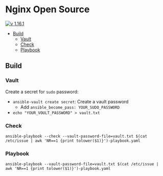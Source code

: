 # Nginx Open Source

[![v 1.16.1](https://img.shields.io/badge/v-1.16.1-green.svg)](http://nginx.org/en/CHANGES-1.16)

* [Build](#build)
  * [Vault](#vault)
  * [Check](#check)
  * [Playbook](#playbook)

## Build

### Vault

Create a secret for `sudo` password:

* `ansible-vault create secret`: Create a vault password
  * Add `ansible_become_pass: YOUR_SUDO_PASSWORD`
* `echo "YOUR_VOULT_PASSWORD" > vault.txt`

### Check

`ansible-playbook --check --vault-password-file=vault.txt $(cat /etc/issue | awk 'NR==1 {print tolower($1)}')-playbook.yaml`

### Playbook

`ansible-playbook --vault-password-file=vault.txt $(cat /etc/issue | awk 'NR==1 {print tolower($1)}')-playbook.yaml`
